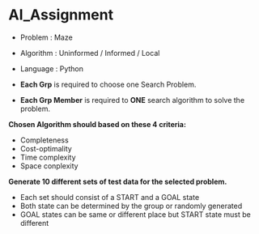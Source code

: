 # AI_Assignment

- Problem   : Maze
- Algorithm : Uninformed / Informed / Local 
- Language  : Python

- **Each Grp** is required to choose one Search Problem.
- **Each Grp Member** is required to **ONE** search algorithm to solve the problem.

**Chosen Algorithm should based on these 4 criteria:**
  - Completeness
  - Cost-optimality
  - Time complexity
  - Space conplexity

**Generate 10 different sets of test data for the selected problem.**
  - Each set should consist of a START and a GOAL state
  - Both state can be determined by the group or randomly generated
  - GOAL states can be same or different place but START state must be different
